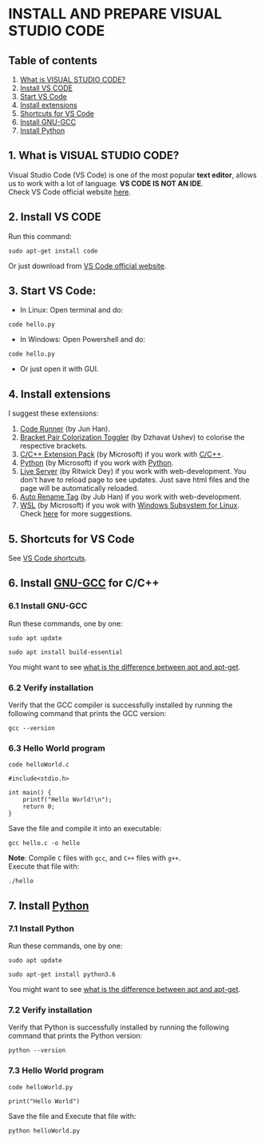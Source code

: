 # INSTALL AND PREPARE VISUAL STUDIO CODE
## Table of contents
1. [What is VISUAL STUDIO CODE?](#What_is_VSCODE?)
2. [Install VS CODE](#Install_VS_CODE)
3. [Start VS Code](#Start_VS_Code)
4. [Install extensions](#Install_extensions)
5. [Shortcuts for VS Code](#Shortcuts_for_VS_Code)
6. [Install GNU-GCC](#Install_GNU_GCC)
7. [Install Python](#Install_Python)

## 1. What is VISUAL STUDIO CODE?
Visual Studio Code (VS Code) is one of the most popular **text editor**, allows us to work with a lot of language. **VS CODE IS NOT AN IDE**.\
Check VS Code official website [here](https://code.visualstudio.com/).

## 2. Install VS CODE
Run this command:
```
sudo apt-get install code
```
Or just download from [VS Code official website](https://code.visualstudio.com/).
## 3. Start VS Code:
* In Linux:
Open terminal and do:
```
code hello.py
```
* In Windows:
Open Powershell and do:
```
code hello.py
```
* Or just open it with GUI.

## 4. Install extensions
I suggest these extensions:
1. [Code Runner](https://marketplace.visualstudio.com/items?itemName=formulahendry.code-runner) (by Jun Han).
2. [Bracket Pair Colorization Toggler](https://marketplace.visualstudio.com/items?itemName=dzhavat.bracket-pair-toggler) (by Dzhavat Ushev) to colorise the respective brackets.
3. [C/C++ Extension Pack](https://marketplace.visualstudio.com/items?itemName=ms-vscode.cpptools-extension-pack) (by Microsoft) if you work with [C/C++](https://en.cppreference.com/w/).
4. [Python](https://marketplace.visualstudio.com/items?itemName=ms-python.python) (by Microsoft) if you work with [Python](https://www.python.org/).
5. [Live Server](https://marketplace.visualstudio.com/items?itemName=ritwickdey.LiveServer) (by Ritwick Dey) if you work with web-development.
You don't have to reload page to see updates. Just save html files and the page will be automatically reloaded.
6. [Auto Rename Tag](https://marketplace.visualstudio.com/items?itemName=formulahendry.auto-rename-tag) (by Jub Han) if you work with web-development.
7. [WSL](https://marketplace.visualstudio.com/items?itemName=ms-vscode-remote.remote-wsl) (by Microsoft) if you wok with [Windows Subsystem for Linux](https://learn.microsoft.com/en-us/windows/wsl/install).\
Check [here](https://x-team.com/blog/best-vscode-extensions/) for more suggestions.

## 5. Shortcuts for VS Code
See [VS Code shortcuts](https://code.visualstudio.com/shortcuts/keyboard-shortcuts-windows.pdf).

## 6. Install [GNU-GCC](https://gcc.gnu.org/) for C/C++
### 6.1 Install GNU-GCC
Run these commands, one by one:
```
sudo apt update
```
```
sudo apt install build-essential
```
You might want to see [what is the difference between apt and apt-get](https://askubuntu.com/questions/445384/what-is-the-difference-between-apt-and-apt-get).

### 6.2 Verify installation
Verify that the GCC compiler is successfully installed by running the following command that prints the GCC version:
```
gcc --version
```
### 6.3 Hello World program
```
code helloWorld.c
```
```
#include<stdio.h>

int main() {
    printf("Hello World!\n");
    return 0;
}
```
Save the file and compile it into an executable:
```
gcc hello.c -o hello
```
**Note**: Compile ```C``` files with ```gcc```, and ```C++``` files with ```g++```. \
Execute that file with:
```
./hello
```
## 7. Install [Python](https://www.python.org/downloads/)
### 7.1 Install Python
Run these commands, one by one:
```
sudo apt update
```
```
sudo apt-get install python3.6
```
You might want to see [what is the difference between apt and apt-get](https://askubuntu.com/questions/445384/what-is-the-difference-between-apt-and-apt-get).

### 7.2 Verify installation
Verify that Python is successfully installed by running the following command that prints the Python version:
```
python --version
```
### 7.3 Hello World program
```
code helloWorld.py
```
```
print("Hello World")
```
Save the file and Execute that file with:
```
python helloWorld.py
```
